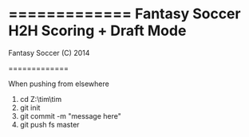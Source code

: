 =============
Fantasy Soccer H2H Scoring + Draft Mode
=============

Fantasy Soccer (C) 2014

=============

When pushing from elsewhere

1. cd Z:\tim\tim
2. git init
3. git commit -m "message here"
4. git push fs master

